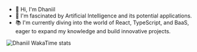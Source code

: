 - 👋 Hi, I'm Dhaniil
- 🎯  I'm fascinated by Artificial Intelligence and its potential applications.
- 📚 I'm currently diving into the world of React, TypeScript, and BaaS, eager to expand my knowledge and build innovative projects.



<!-- - ⚡ Fun fact: -->

<!-- Say1ddd/Say1ddd is a ✨ special ✨ repository because its `README.md` (this file) appears on your GitHub profile.
You can click the Preview link to take a look at your changes. -->

![Dhaniil WakaTime stats](https://github-readme-stats.vercel.app/api/wakatime?username=HandlerOne&langs_count=20&layout=compact&bg_color=90,0d1117,0d1117&title_color=fff&text_color=fff)
